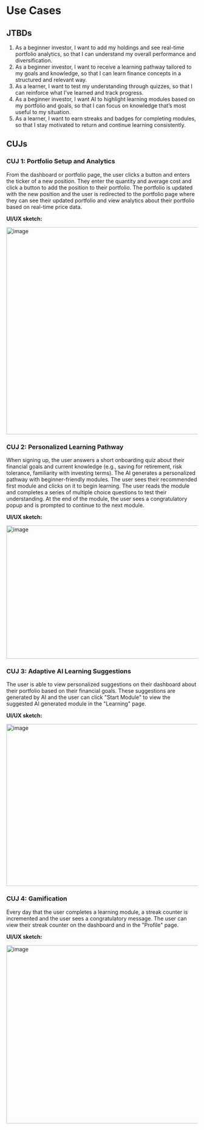 # Use Cases

## JTBDs

1. As a beginner investor, I want to add my holdings and see real-time portfolio analytics, so that I can understand my overall performance and diversification.
2. As a beginner investor, I want to receive a learning pathway tailored to my goals and knowledge, so that I can learn finance concepts in a structured and relevant way.
3. As a learner, I want to test my understanding through quizzes, so that I can reinforce what I’ve learned and track progress.
4. As a beginner investor, I want AI to highlight learning modules based on my portfolio and goals, so that I can focus on knowledge that’s most useful to my situation.
5. As a learner, I want to earn streaks and badges for completing modules, so that I stay motivated to return and continue learning consistently.

## CUJs

### CUJ 1: Portfolio Setup and Analytics

From the dashboard or portfolio page, the user clicks a button and enters the ticker of a new position. They enter the quantity and average cost and click a button to add the position to their portfolio. The portfolio is updated with the new position and the user is redirected to the portfolio page where they can see their updated portfolio and view analytics about their portfolio based on real-time price data.

**UI/UX sketch:**

<img width="1110" height="546" alt="image" src="https://github.com/user-attachments/assets/81cbd3be-0dae-4b9d-863d-1cbd00b0fd57" />


### CUJ 2: Personalized Learning Pathway

When signing up, the user answers a short onboarding quiz about their financial goals and current knowledge (e.g., saving for retirement, risk tolerance, familiarity with investing terms). The AI generates a personalized pathway with beginner-friendly modules. The user sees their recommended first module and clicks on it to begin learning. The user reads the module and completes a series of multiple choice questions to test their understanding. At the end of the module, the user sees a congratulatory popup and is prompted to continue to the next module.

**UI/UX sketch:**

<img width="1056" height="351" alt="image" src="https://github.com/user-attachments/assets/cd2526c8-4aa9-40d1-b5a8-708fd29edd4b" />


### CUJ 3: Adaptive AI Learning Suggestions


The user is able to view personalized suggestions on their dashboard about their portfolio based on their financial goals. These suggestions are generated by AI and the user can click "Start Module" to view the suggested AI generated module in the "Learning" page.

**UI/UX sketch:**

<img width="1174" height="427" alt="image" src="https://github.com/user-attachments/assets/69921394-dc85-470b-b1a0-cba1a1733365" />


### CUJ 4: Gamification

Every day that the user completes a learning module, a streak counter is incremented and the user sees a congratulatory message. The user can view their streak counter on the dashboard and in the "Profile" page. 

**UI/UX sketch:**

<img width="771" height="470" alt="image" src="https://github.com/user-attachments/assets/ab777787-69bd-4962-b13a-51852d7d0b7b" />


